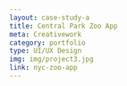```yaml
---
layout: case-study-a
title: Central Park Zoo App
meta: Creativework
category: portfolio
type: UI/UX Design
img: img/project3.jpg
link: nyc-zoo-app
---
```

